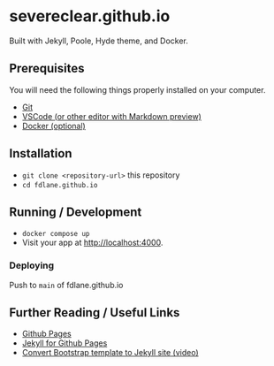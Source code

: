 # severeclear.github.io

Built with Jekyll, Poole, Hyde theme, and Docker.

## Prerequisites

You will need the following things properly installed on your computer.

* [Git](https://git-scm.com/)
* [VSCode (or other editor with Markdown preview)](https://code.visualstudio.com/)
* [Docker (optional)](https://docker.com/)

## Installation

* `git clone <repository-url>` this repository
* `cd fdlane.github.io`

## Running / Development

* `docker compose up`
* Visit your app at [http://localhost:4000](http://localhost:4000).

### Deploying

Push to `main` of fdlane.github.io

## Further Reading / Useful Links

* [Github Pages](https://pages.github.com/)
* [Jekyll for Github Pages](http://jekyllrb.com/docs/github-pages/)
* [Convert Bootstrap template to Jekyll site (video)](https://youtu.be/TRTmAlNA92c)
